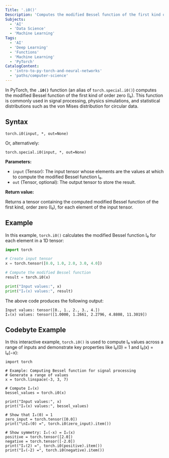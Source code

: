 ```yaml
---
Title: '.i0()'
Description: 'Computes the modified Bessel function of the first kind of order zero.'
Subjects:
  - 'AI'
  - 'Data Science'
  - 'Machine Learning'
Tags:
  - 'AI'
  - 'Deep Learning'
  - 'Functions'
  - 'Machine Learning'
  - 'PyTorch'
CatalogContent:
  - 'intro-to-py-torch-and-neural-networks'
  - 'paths/computer-science'
---
```


In PyTorch, the **`.i0()`** function (an alias of `torch.special.i0()`) computes the modified Bessel function of the first kind of order zero (I₀). This function is commonly used in signal processing, physics simulations, and statistical distributions such as the von Mises distribution for circular data.

## Syntax

```pseudo
torch.i0(input, *, out=None)
```

Or, alternatively:

```pseudo
torch.special.i0(input, *, out=None)
```

**Parameters:**

- `input` (Tensor): The input tensor whose elements are the values at which to compute the modified Bessel function I₀.
- `out` (Tensor, optional): The output tensor to store the result.

**Return value:**

Returns a tensor containing the computed modified Bessel function of the first kind, order zero (I₀), for each element of the input tensor.

## Example

In this example, `torch.i0()` calculates the modified Bessel function I₀ for each element in a 1D tensor:

```py
import torch

# Create input tensor
x = torch.tensor([0.0, 1.0, 2.0, 3.0, 4.0])

# Compute the modified Bessel function
result = torch.i0(x)

print("Input values:", x)
print("I₀(x) values:", result)
```

The above code produces the following output:

```shell
Input values: tensor([0., 1., 2., 3., 4.])
I₀(x) values: tensor([1.0000, 1.2661, 2.2796, 4.8808, 11.3019])
```

## Codebyte Example

In this interactive example, `torch.i0()` is used to compute I₀ values across a range of inputs and demonstrate key properties like I₀(0) = 1 and I₀(x) = I₀(−x):

```codebyte/python
import torch

# Example: Computing Bessel function for signal processing
# Generate a range of values
x = torch.linspace(-3, 3, 7)

# Compute I₀(x)
bessel_values = torch.i0(x)

print("Input values:", x)
print("I₀(x) values:", bessel_values)

# Show that I₀(0) = 1
zero_input = torch.tensor([0.0])
print("\nI₀(0) =", torch.i0(zero_input).item())

# Show symmetry: I₀(-x) = I₀(x)
positive = torch.tensor([2.0])
negative = torch.tensor([-2.0])
print("I₀(2) =", torch.i0(positive).item())
print("I₀(-2) =", torch.i0(negative).item())
```
